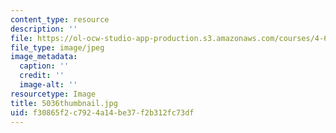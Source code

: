 ```yaml
---
content_type: resource
description: ''
file: https://ol-ocw-studio-app-production.s3.amazonaws.com/courses/4-614-religious-architecture-and-islamic-cultures-fall-2002/f30865f2c7924a14be37f2b312fc73df_5036thumbnail.jpg
file_type: image/jpeg
image_metadata:
  caption: ''
  credit: ''
  image-alt: ''
resourcetype: Image
title: 5036thumbnail.jpg
uid: f30865f2-c792-4a14-be37-f2b312fc73df
---
```

